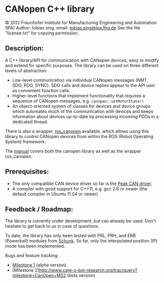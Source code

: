 CANopen C++ library
===================
&copy; 2012 Fraunhofer Institute for Manufacturing Engineering and Automation (IPA)
Author: tobias.sing, email: tobias.sing@ipa.fhg.de
See the file "license.txt" for copying permission.

Description:
------------
A C++ library/API for communication with CANopen devices, easy to
modify and extend for specific purposes.
The library can be used on three different levels of abstraction: 

* Low-level communication via individual CANopen messages (NMT, SDO, PDO, SYNC). SDO calls and device
replies appear to the API user as convenient function calls.
* Higher-level functions that implement functionality that requires a sequence of CANopen messages,
e.g. `canopen::setMotorState()`
* An object-oriented system of classes for devices and device groups which automates much of the 
communication with devices and keeps information about devices up-to-date by processing incoming
PDOs in a dedicated thread.

There is also a wrapper, [ros_canopen](https://github.com/ipa-tys/ros_canopen) available,
which allows using this library to control CANopen devices from within the ROS
(Robot Operating System) framework.

The [manual](https://github.com/ipa-tys/canopen/blob/master/doc/usermanual.pdf?raw=true)
covers both the canopen library as well as the wrapper ros_canopen.

Prerequisites:
--------------
* The only compatible CAN device driver so far is the
[Peak CAN driver](http://www.peak-system.com/fileadmin/media/linux/index.htm).
* A compiler with good support for C++11, e.g. gcc 2.6 or newer (the default compiler
in Ubuntu 11.04 or newer)

Feedback / Roadmap:
-------------------
The library is currently under development, but can already be used.
Don't hesitate to get back to us in case of questions.

To date, the library has only been tested with PRL, PRH, and ERB (Powerball) modules from
[Schunk](http://www.schunk.com). So far, only the interpolated position (IP) mode has been
implemented.

Bugs and feature tracking:
* [Milestone 1](http://www.care-o-bot-research.org/trac/query?milestone=CanOpen+MS1) (alpha version)
* [Milestone 2]http://www.care-o-bot-research.org/trac/query?milestone=CanOpen+MS2 (beta version)




